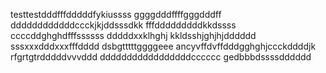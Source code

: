 testtestdddfffdddddfykiussss
ggggdddffffgggdddff
ddddddddddddccckjkjddsssdkk
fffdddddddddkkdssss
ccccddghghdfffssssss
dddddxxklhghj
kkldsshjghjhjdddddd
sssxxxdddxxxfffdddd
dsbgtttttggggeee
ancyvffdvffdddgghghjccckddddjk
rfgrtgtrdddddvvvddd
dddddddddddddddddcccccc
gedbbbdssssdddddd
